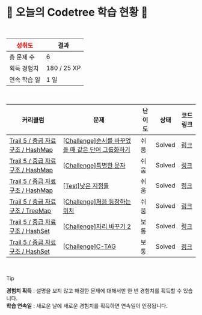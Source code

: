 # 🌲 오늘의 Codetree 학습 현황 🌲

<br />

| <span style="color:red;display:block;text-align:center;"> **성취도**</span> | 결과 |
|---|---|
| 총 문제 수 | 6 |
| 획득 경험치 | 180 / 25 XP |
| 연속 학습 일 | 1 일 |

<br />

|커리큘럼|문제|난이도|상태|코드 링크|
|---|---|---|---|---|
|[Trail 5 / 중급 자료구조 / HashMap](https://www.codetree.ai/trail-info/intermediate-mid/)|[[Challenge]순서를 바꾸었을 때 같은 단어 그룹화하기](https://www.codetree.ai/trails/complete/curated-cards/challenge-group-same-word/)|쉬움|Solved|[링크](https://github.com/jeong-b/codetree-TILs/blob/main/250219/%EC%88%9C%EC%84%9C%EB%A5%BC%20%EB%B0%94%EA%BE%B8%EC%97%88%EC%9D%84%20%EB%95%8C%20%EA%B0%99%EC%9D%80%20%EB%8B%A8%EC%96%B4%20%EA%B7%B8%EB%A3%B9%ED%99%94%ED%95%98%EA%B8%B0/group-same-word.cpp)|
|[Trail 5 / 중급 자료구조 / HashMap](https://www.codetree.ai/trail-info/intermediate-mid/)|[[Challenge]특별한 문자](https://www.codetree.ai/trails/complete/curated-cards/challenge-special-character/)|쉬움|Solved|[링크](https://github.com/jeong-b/codetree-TILs/blob/main/250219/%ED%8A%B9%EB%B3%84%ED%95%9C%20%EB%AC%B8%EC%9E%90/special-character.cpp)|
|[Trail 5 / 중급 자료구조 / HashMap](https://www.codetree.ai/trail-info/intermediate-mid/)|[[Test]낮은 지점들](https://www.codetree.ai/trails/complete/curated-cards/test-lowest-points/)|쉬움|Solved|[링크](https://github.com/jeong-b/codetree-TILs/blob/main/250219/%EB%82%AE%EC%9D%80%20%EC%A7%80%EC%A0%90%EB%93%A4/lowest-points.cpp)|
|[Trail 5 / 중급 자료구조 / TreeMap](https://www.codetree.ai/trail-info/intermediate-mid/)|[[Challenge]처음 등장하는 위치](https://www.codetree.ai/trails/complete/curated-cards/challenge-first-appearing-position/)|쉬움|Solved|[링크](https://github.com/jeong-b/codetree-TILs/blob/main/250219/%EC%B2%98%EC%9D%8C%20%EB%93%B1%EC%9E%A5%ED%95%98%EB%8A%94%20%EC%9C%84%EC%B9%98/first-appearing-position.cpp)|
|[Trail 5 / 중급 자료구조 / HashSet](https://www.codetree.ai/trail-info/intermediate-mid/)|[[Challenge]자리 바꾸기 2](https://www.codetree.ai/trails/complete/curated-cards/challenge-changing-seats-2/)|보통|Solved|[링크](https://github.com/jeong-b/codetree-TILs/blob/main/250219/%EC%9E%90%EB%A6%AC%20%EB%B0%94%EA%BE%B8%EA%B8%B0%202/changing-seats-2.cpp)|
|[Trail 5 / 중급 자료구조 / HashSet](https://www.codetree.ai/trail-info/intermediate-mid/)|[[Challenge]C-TAG](https://www.codetree.ai/trails/complete/curated-cards/challenge-c-tag/)|보통|Solved|[링크](https://github.com/jeong-b/codetree-TILs/blob/main/250219/C-TAG/c-tag.cpp)|


<br />

> [!TIP]
> **경험치 획득** : 설명을 보지 않고 해결한 문제에 대해서만 한 번 경험치를 획득할 수 있습니다.  
> **학습 연속일** : 새로운 날에 새로운 경험치를 획득하면 연속일이 인정됩니다.

